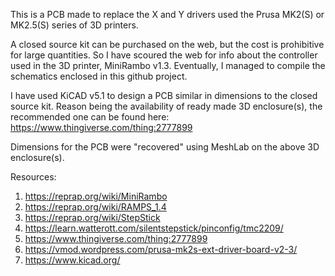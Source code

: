 This is a PCB made to replace the X and Y drivers used the Prusa MK2(S) or MK2.5(S) series of 3D printers.

A closed source kit can be purchased on the web, but the cost is prohibitive for large quantities.
So I have scoured the web for info about the controller used in the 3D printer, MiniRambo v1.3.
Eventually, I managed to compile the schematics enclosed in this github project.

I have used KiCAD v5.1 to design a PCB similar in dimensions to the closed source kit.
Reason being the availability of ready made 3D enclosure(s), the recommended one can be found here:
https://www.thingiverse.com/thing:2777899

Dimensions for the PCB were "recovered" using MeshLab on the above 3D enclosure(s).

Resources:
1) https://reprap.org/wiki/MiniRambo
2) https://reprap.org/wiki/RAMPS_1.4
3) https://reprap.org/wiki/StepStick
4) https://learn.watterott.com/silentstepstick/pinconfig/tmc2209/
5) https://www.thingiverse.com/thing:2777899
6) https://vmod.wordpress.com/prusa-mk2s-ext-driver-board-v2-3/
7) https://www.kicad.org/

